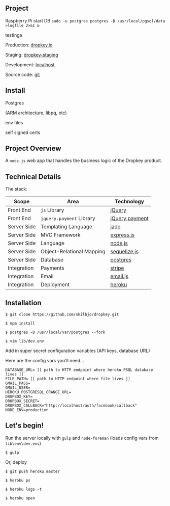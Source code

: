 ## Project

Raspberry Pi start DB `sudo -u postgres postgres -D /usr/local/pgsql/data >logfile 2>&1 &`

testinga

Production: [dropkey.io](http://dropkey.io)

Staging: [dropkey-staging](https://dropkey-staging.herokuapp.com/)

Development: [localhost](https://localhost:8080/)

Source code: [git](https://github.com/skilbjo/dropkey)


## Install

Postgres

(ARM architecture, libpq, etc)

env files

self signed certs

## Project Overview 

A `node.js` web app that handles the business logic of the Dropkey product. 

## Technical Details

The stack:

| Scope       | Area                      | Technology                                                                |
|-------------|---------------------------|---------------------------------------------------------------------------|
| Front End   | `js` Library              | [jQuery](http://jquery.com/)                                              |
| Front End   | `jquery.payment` Library  | [jQuery.payment](https://github.com/stripe/jquery.payment)                |
| Server Side | Templating Language       | [jade](http://jade-lang.com/reference/)                                   |
| Server Side | MVC Framework             | [express.js](http://expressjs.com/api.html)                               |
| Server Side | Language                  | [node.js](http://nodejs.org/api)                                          |
| Server Side | Object-Relational Mapping | [sequelize.js](https://github.com/sequelize/sequelize/wiki/API-Reference) |
| Server Side | Database                  | [postgres](http://www.postgresql.org/docs/)                               |
| Integration | Payments                  | [stripe](https://stripe.com/docs/api/node)                                |
| Integration | Email                     | [email.js](https://github.com/eleith/emailjs)                             |
| Integration | Deployment                | [heroku](https://devcenter.heroku.com/categories/nodejs)                  |


## Installation

	$ git clone https://github.com/skilbjo/dropkey.git

	$ npm install

	$ postgres -D /usr/local/var/postgres --fork

	$ vim lib/dev.env

Add in super secret configuration variables (API keys, database URL)

Here are the config vars you'll need...
````
DATABASE_URL= [[ path to HTTP endpoint where heroku PSQL database lives ]]
FILE_PATH= [[ path to HTTP endpoint where file lives ]]
GMAIL_PASS=
GMAIL_USER=
HEROKU_POSTGRESQL_ORANGE_URL=
DROPBOX_KEY=
DROPBOX_SECRET=
DROPBOX_CALLBACK="http://localhost/auth/facebook/callback"
NODE_ENV=production

````


## Let's begin!

Run the server locally with `gulp` and `node-foreman` (loads config vars from `lib\env\dev.env`)

	$ gulp

Or, deploy

	$ git push heroku master

	$ heroku ps

	$ heroku logs -t

	$ heroku open

